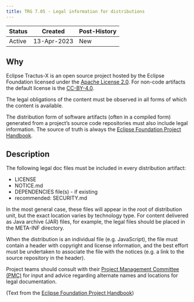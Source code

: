 ```yaml
---
title: TRG 7.05 - Legal information for distributions
---
```


| Status | Created     | Post-History |
|--------|-------------|--------------|
| Active | 13-Apr-2023 | New          |

## Why

Eclipse Tractus-X is an open source project hosted by the Eclipse Foundation licensed under the [Apache License 2.0](https://spdx.org/licenses/Apache-2.0). For non-code artifacts the default license is the [CC-BY-4.0](https://spdx.org/licenses/CC-BY-4.0.html).

The legal obligations of the content must be observed in all forms of which the content is available.

The distribution form of software artifacts (often in a compiled form) generated from a project’s source code repositories must also include legal information.
The source of truth is always the [Eclipse Foundation Project Handbook](https://www.eclipse.org/projects/handbook/#legaldoc-distribution).

## Description

The following legal doc files must be included in every distribution artifact:

- LICENSE
- NOTICE.md
- DEPENDENCIES file(s) - if existing
- recommended: SECURITY.md

In the most general case, these files will appear in the root of distribution unit, but the exact location varies by technology type.
For content delivered as Java archive (JAR) files, for example, the legal files should be placed in the META-INF directory.

When the distribution is an individual file (e.g. JavaScript), the file must contain a header with copyright and license information, and the best effort must be undertaken to associate the file with the notices (e.g. a link to the source repository in the header).

Project teams should consult with their [Project Management Committee (PMC)](/docs/oss/contributor-committer#automotive-project-management-committee-pmc) for input and advice regarding alternate names and locations for legal documentation.

(Text from the [Eclipse Foundation Project Handbook](https://www.eclipse.org/projects/handbook/#legaldoc-distribution))
